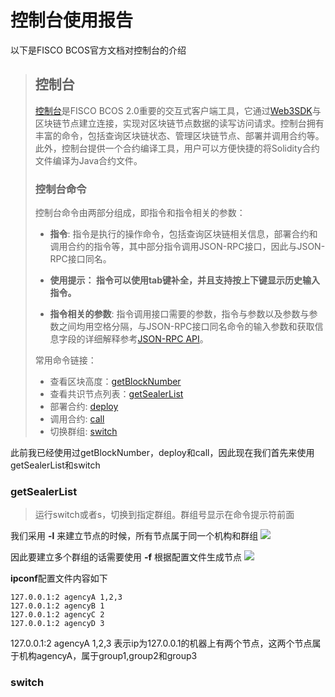 # 控制台使用报告
以下是FISCO BCOS官方文档对控制台的介绍

>## 控制台
>
>[控制台](https://github.com/FISCO-BCOS/console)是FISCO BCOS 2.0重要的交互式客户端工具，它通过[Web3SDK](../sdk/sdk.md)与区块链节点建立连接，实现对区块链节点数据的读写访问请求。控制台拥有丰富的命令，包括查询区块链状态、管理区块链节点、部署并调用合约等。此外，控制台提供一个合约编译工具，用户可以方便快捷的将Solidity合约文件编译为Java合约文件。
>
>### 控制台命令
>控制台命令由两部分组成，即指令和指令相关的参数：   
>- **指令**: 指令是执行的操作命令，包括查询区块链相关信息，部署合约和调用合约的指令等，其中部分指令调用JSON-RPC接口，因此与JSON-RPC接口同名。
>- **使用提示： 指令可以使用tab键补全，并且支持按上下键显示历史输入指令。**
>  
>- **指令相关的参数**: 指令调用接口需要的参数，指令与参数以及参数与参数之间均用空格分隔，与JSON-RPC接口同名命令的输入参数和获取信息字段的详细解释参考[JSON-RPC API](../api.md)。
>
>常用命令链接：
>- 查看区块高度：[getBlockNumber](./console.html#getblocknumber)
>- 查看共识节点列表：[getSealerList](./console.html#getsealerlist)
>- 部署合约: [deploy](./console.html#deploy)
>- 调用合约: [call](./console.html#call)
>- 切换群组: [switch](./console.html#switch)

此前我已经使用过getBlockNumber，deploy和call，因此现在我们首先来使用getSealerList和switch

### getSealerList
>运行switch或者s，切换到指定群组。群组号显示在命令提示符前面

我们采用 **-l** 来建立节点的时候，所有节点属于同一个机构和群组
![](https://github.com/marknash666/FiscoBcos-Exercises/blob/master/images/image-for-console/2_kindsofnode.png?raw=true)

因此要建立多个群组的话需要使用 **-f** 根据配置文件生成节点
![](https://github.com/marknash666/FiscoBcos-Exercises/blob/master/images/image-for-console/groups.png?raw=true)

**ipconf**配置文件内容如下
```
127.0.0.1:2 agencyA 1,2,3
127.0.0.1:2 agencyB 1
127.0.0.1:2 agencyC 2
127.0.0.1:2 agencyD 3
```

127.0.0.1:2 agencyA 1,2,3 表示ip为127.0.0.1的机器上有两个节点，这两个节点属于机构agencyA，属于group1,group2和group3






### switch
